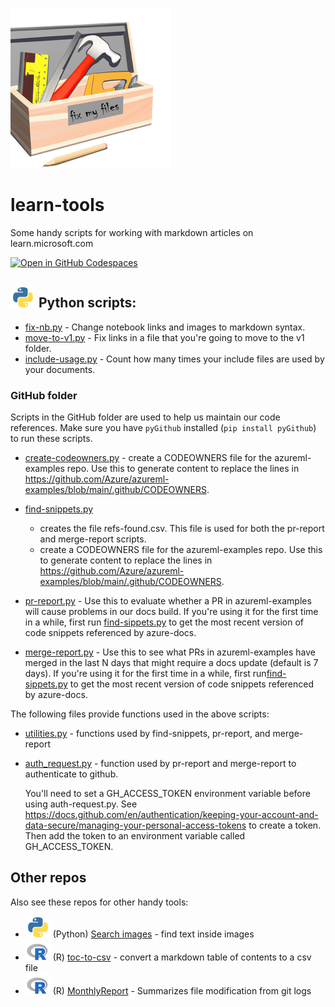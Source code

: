 ![tools](media/toolbox.png) 
# learn-tools

Some handy scripts for working with markdown articles on learn.microsoft.com

[![Open in GitHub Codespaces](https://github.com/codespaces/badge.svg)](https://codespaces.new/sdgilley/learn-tools?quickstart=1)

##  ![Python](media/python-logo.png) Python scripts:

* [fix-nb.py](fix-nb.py) - Change notebook links and images to markdown syntax. 
* [move-to-v1.py](move-to-v1.py) - Fix links in a file that you're going to move to the v1 folder.
* [include-usage.py](include-usage.py) - Count how many times your include files are used by your documents.

### GitHub folder

Scripts in the GitHub folder are used to help us maintain our code references.  Make sure you have `pyGithub` installed (`pip install pyGithub`) to run these scripts.

* [create-codeowners.py](GitHub/create-codeowners.py) - create a CODEOWNERS file for the azureml-examples repo.  Use this to generate content to replace the lines in https://github.com/Azure/azureml-examples/blob/main/.github/CODEOWNERS.
  
* [find-snippets.py](GitHub/find-snippets.py)
    * creates the file refs-found.csv.  This file is used for both the pr-report and merge-report scripts.
    * create a CODEOWNERS file for the azureml-examples repo.  Use this to generate content to replace the lines in https://github.com/Azure/azureml-examples/blob/main/.github/CODEOWNERS.
* [pr-report.py](GitHub/pr-report.py) - Use this to evaluate whether a PR in azureml-examples will cause problems in
    our docs build.  If you're using it for the first time in a while, first run [find-sippets.py](find-snippets.py) to get the most recent version of code snippets referenced by azure-docs.
* [merge-report.py](GitHub/merge-report.py) - Use this to see what PRs in azureml-examples have merged 
    in the last N days that might require a docs update (default is 7 days). If you're using it for the first time in a while, first run[find-sippets.py](find-snippets.py) to get the most recent version of code snippets referenced by azure-docs.

The following files provide functions used in the above scripts:

* [utilities.py](GitHub/utilities.py) - functions used by find-snippets, pr-report, and merge-report
* [auth_request.py](GitHub/auth.py) - function used by pr-report and merge-report to authenticate to github.
    
    You'll need to set a GH_ACCESS_TOKEN environment variable before using auth-request.py. See https://docs.github.com/en/authentication/keeping-your-account-and-data-secure/managing-your-personal-access-tokens to create a token.  Then add the token to an environment variable called GH_ACCESS_TOKEN.


## Other repos

Also see these repos for other handy tools:

* ![Python](media/python-logo.png) (Python) [Search images](https://github.com/sdgilley/search-images) - find text inside images 
* ![R](media/r-logo.png) (R) [toc-to-csv](https://github.com/sdgilley/toc-to-csv) - convert a markdown table of contents to a csv file 
*  ![R](media/r-logo.png) (R) [MonthlyReport](https://github.com/sdgilley/MonthlyReport) - Summarizes file modification from git logs 
